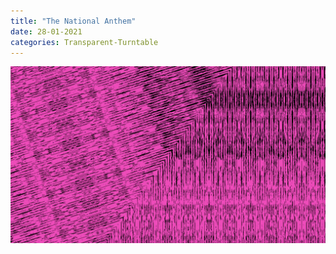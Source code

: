 ```yaml
---
title: "The National Anthem"
date: 28-01-2021
categories: Transparent-Turntable
---
```


[![The-National-Anthem](/img/hey.png)](https://www.youtube.com/embed/hTzRliW3iFs?controls=0)

